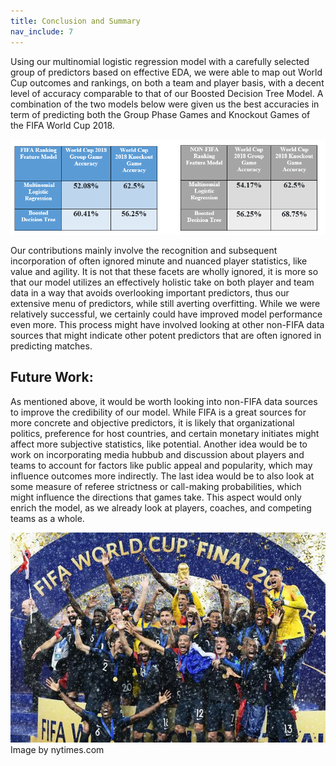```yaml
---
title: Conclusion and Summary
nav_include: 7
---
```


Using our multinomial logistic regression model with a carefully selected group of predictors based on effective EDA, we were able to map out World Cup outcomes and rankings, on both a team and player basis, with a decent level of accuracy comparable to that of our Boosted Decision Tree Model.
A combination of the two models below were given us the best accuracies in term of predicting both the Group Phase Games and Knockout Games of the FIFA World Cup 2018.

<img src="images/Untitled-4.png"   />

Our contributions mainly involve the recognition and subsequent incorporation of often ignored minute and nuanced player statistics, like value and agility. It is not that these facets are wholly ignored, it is more so that our model utilizes an effectively holistic take on both player and team data in a way that avoids overlooking important predictors, thus our extensive menu of predictors, while still averting overfitting. While we were relatively successful, we certainly could have improved model performance even more. This process might have involved looking at other non-FIFA data sources that might indicate other potent predictors that are often ignored in predicting matches.



## Future Work:

As mentioned above, it would be worth looking into non-FIFA data sources to improve the credibility of our model. While FIFA is a great sources for more concrete and objective predictors, it is likely that organizational politics, preference for host countries, and certain monetary initiates might affect more subjective statistics, like potential. Another idea would be to work on incorporating media hubbub and discussion about players and teams to account for factors like public appeal and popularity, which may influence outcomes more indirectly. The last idea would be to also look at some measure of referee strictness or call-making probabilities, which might influence the directions that games take. This aspect would only enrich the model, as we already look at players, coaches, and competing teams as a whole.


<img src="images/champions.jpg" width="980px"/>
<figcaption class="credit">
    <span>
        	        Image by nytimes.com
	            </span>
  </figcaption>
